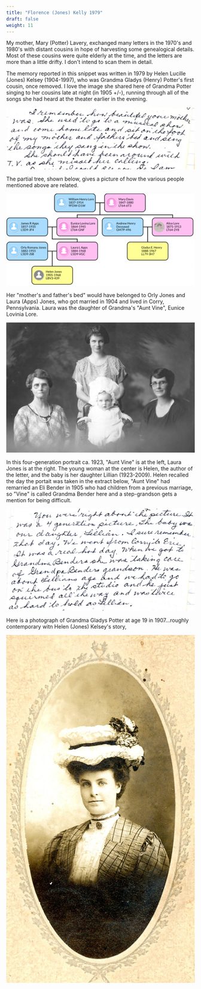 ```yaml
---
title: "Florence (Jones) Kelly 1979" 
draft: false
weight: 11
---
```

My mother, Mary (Potter) Lavery, exchanged many letters in the 1970's and 1980's with distant cousins in hope of harvesting some genealogical details. Most of these cousins were quite elderly at the time, and the letters are more than a little drifty. I don't intend to scan them in detail.

The memory reported in this snippet was written in 1979 by Helen Lucille (Jones) Kelsey (1904-1997), who was Grandma Gladys (Henry) Potter's first cousin, once removed. I love the image she shared here of Grandma Potter singing to her cousins late at night (in 1905 +/-), running through all of the songs she had heard at the theater earlier in the evening.  

![](HelenK-1.jpg?height=200px)

The partial tree, shown below, gives a picture of how the various people mentioned above are related. 

![](HelenK-Tree.jpg?height=200px)

Her "mother's and father's bed" would have belonged to Orly Jones and Laura (Apps) Jones, who got married in 1904 and lived in Corry, Pennsylvania. Laura was the daughter of Grandma's "Aunt Vine", Eunice Lovinia Lore.

![](HelenK-photo.jpg?height=300px)

In this four-generation portrait ca. 1923, "Aunt Vine" is at the left, Laura Jones is at the right.  The young woman at the center is Helen, the author of the letter, and the baby is her daughter Lillian (1923-2009).  Helen recalled the day the portait was taken in the extract below,  "Aunt Vine" had remarried an Eli Bender in 1905 who had children from a previous marriage, so "Vine" is called Grandma Bender here and a step-grandson gets a mention for being difficult.

![](HelenK-2.jpg?height=300px)

Here is a photograph of Grandma Gladys Potter at age 19 in 1907...roughly contemporary witn Helen (Jones) Kelsey's story,

![](Gladys1907.jpg?height=400px)



